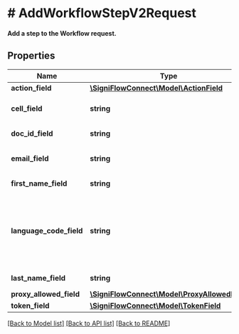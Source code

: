 # # AddWorkflowStepV2Request

#### Add a step to the Workflow request.

## Properties

Name | Type | Description | Notes
------------ | ------------- | ------------- | -------------
**action_field** | [**\SigniFlowConnect\Model\ActionField**](ActionField.md) |  |
**cell_field** | **string** | Mobile number of participant |
**doc_id_field** | **string** | Document ID field. |
**email_field** | **string** | Participant email address. |
**first_name_field** | **string** | Participant firstname. |
**language_code_field** | **string** | Participant 2 Digit ISO Language Code &#x60;en &#x3D; English es &#x3D; Spanish fr &#x3D; French ect&#x60; |
**last_name_field** | **string** | Participant last name. |
**proxy_allowed_field** | [**\SigniFlowConnect\Model\ProxyAllowedField**](ProxyAllowedField.md) |  |
**token_field** | [**\SigniFlowConnect\Model\TokenField**](TokenField.md) |  |

[[Back to Model list]](../../README.md#models) [[Back to API list]](../../README.md#endpoints) [[Back to README]](../../README.md)
